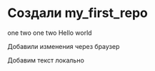 # Создали my_first_repo
one two one two
Hello world

Добавили изменения через браузер

Добавим текст локально 